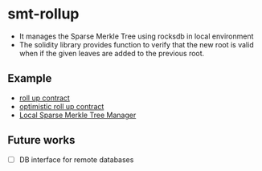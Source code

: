 # smt-rollup

- It manages the Sparse Merkle Tree using rocksdb in local environment
- The solidity library provides function to verify that the new root is valid when if the given leaves are added to the previous root.

## Example

- [roll up contract](./example/RollUp.sol)
- [optimistic roll up contract](./example/OptimisticRollUp.sol)
- [Local Sparse Merkle Tree Manager](./example/rollUp.ts)

## Future works

- [ ] DB interface for remote databases
